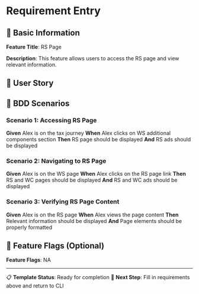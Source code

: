 <!-- 
🎯 BDD TEMPLATE - Requirements Entry
📅 Created: 2025-08-28T22:21:46.598Z
📝 Template Name: test-again
📋 Instructions:
   1. Fill in your requirements below
   2. Replace all <placeholder> text with actual requirements
   3. Use clear Given-When-Then-And format
   4. Save file when done (Ctrl+S)
   5. Return to CLI to generate artifacts

🚀 This template will generate:
   - Feature file (test-again.feature)
   - Steps file (test-again-steps.js) 
   - Page file (test-again-page.js)

💡 Template will be preserved for future reuse
-->

# Requirement Entry

## 📝 Basic Information

**Feature Title**: RS Page

**Description**: This feature allows users to access the RS page and view relevant information.

## 👤 User Story


## 🥒 BDD Scenarios

### Scenario 1: Accessing RS Page
**Given**  Alex is on the tax journey
**When** Alex clicks on WS additional components section
**Then** RS page should be displayed
**And** RS ads should be displayed

### Scenario 2: Navigating to RS Page
**Given** Alex is on the WS page
**When** Alex clicks on the RS page link
**Then** RS and WC pages should be displayed
**And** RS and WC ads should be displayed

### Scenario 3: Verifying RS Page Content
**Given** Alex is on the RS page
**When** Alex views the page content
**Then** Relevant information should be displayed
**And** Page elements should be properly formatted

## 🚩 Feature Flags (Optional)
**Feature Flags**: NA

---
📋 **Template Status**: Ready for completion
🎯 **Next Step**: Fill in requirements above and return to CLI
